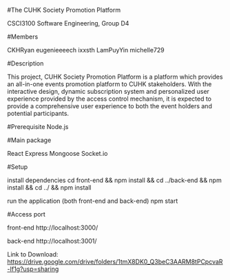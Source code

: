 #The CUHK Society Promotion Platform

CSCI3100 Software Engineering, Group D4

#Members

CKHRyan
eugenieeeech
ixxsth
LamPuyYin
michelle729


#Description

This project, CUHK Society Promotion Platform is a platform which provides an all-in-one events promotion platform to CUHK stakeholders. With the interactive design, dynamic subscription system and personalized user experience provided by the access control mechanism, it is expected to provide a comprehensive user experience to both the event holders and potential participants.

#Prerequisite
Node.js

#Main package

React
Express
Mongoose
Socket.io

#Setup

install dependencies
cd front-end && npm install && cd ../back-end && npm install && cd ../ && npm install

run the application (both front-end and back-end)
npm start

#Access port

front-end
http://localhost:3000/

back-end
http://localhost:3001/

Link to Download:
https://drive.google.com/drive/folders/1tmX8DK0_Q3beC3AARM8tPCpcvaR-If1g?usp=sharing 
